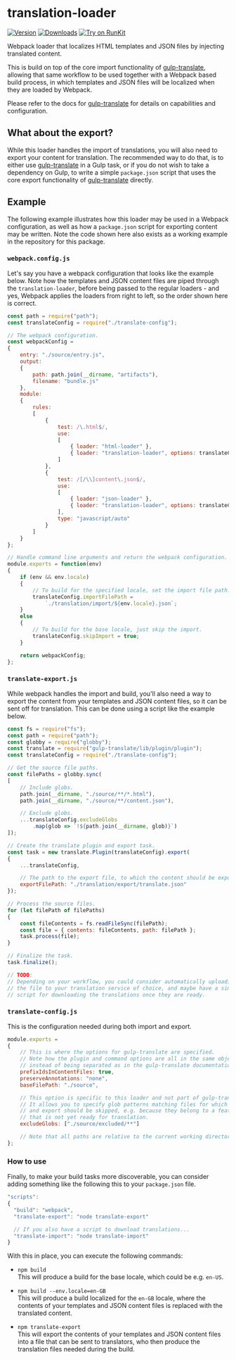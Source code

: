 ﻿translation-loader
==================

[![Version](https://img.shields.io/npm/v/translation-loader.svg)](https://www.npmjs.org/package/translation-loader)
[![Downloads](https://img.shields.io/npm/dm/translation-loader.svg)](https://www.npmjs.com/package/translation-loader)
[![Try on RunKit](https://badge.runkitcdn.com/translation-loader.svg)](https://runkit.com/npm/translation-loader)

Webpack loader that localizes HTML templates and JSON files by injecting translated content.

This is build on top of the core import functionality of [gulp-translate](https://www.npmjs.com/package/gulp-translate), allowing that same workflow to be used together with a Webpack based build process, in which templates and JSON files will be localized when they are loaded by Webpack.

Please refer to the docs for [gulp-translate](https://www.npmjs.com/package/gulp-translate) for details on capabilities and configuration.

## What about the export?

While this loader handles the import of translations, you will also need to export your content for translation. The recommended way to do that, is to either use [gulp-translate](https://www.npmjs.com/package/gulp-translate) in a Gulp task, or if you do not wish to take a dependency on Gulp, to write a simple `package.json` script that uses the core export functionality of [gulp-translate](https://www.npmjs.com/package/gulp-translate) directly.

## Example

The following example illustrates how this loader may be used in a Webpack configuration, as well as how a `package.json` script for exporting content may be written. Note the code shown here also exists as a working example in the repository for this package.

### `webpack.config.js`

Let's say you have a webpack configuration that looks like the example below. Note how the templates and JSON content files are piped through the `translation-loader`, before being passed to the regular loaders - and yes, Webpack applies the loaders from right to left, so the order shown here is correct.

```javascript
const path = require("path");
const translateConfig = require("./translate-config");

// The webpack configuration.
const webpackConfig =
{
    entry: "./source/entry.js",
    output:
    {
        path: path.join(__dirname, "artifacts"),
        filename: "bundle.js"
    },
    module:
    {
        rules:
        [
            {
                test: /\.html$/,
                use:
                [
                    { loader: "html-loader" },
                    { loader: "translation-loader", options: translateConfig }
                ]
            },
            {
                test: /[/\\]content\.json$/,
                use:
                [
                    { loader: "json-loader" },
                    { loader: "translation-loader", options: translateConfig }
                ],
                type: "javascript/auto"
            }
        ]
    }
};

// Handle command line arguments and return the webpack configuration.
module.exports = function(env)
{
    if (env && env.locale)
    {
        // To build for the specified locale, set the import file path.
        translateConfig.importFilePath =
            `./translation/import/${env.locale}.json`;
    }
    else
    {
        // To build for the base locale, just skip the import.
        translateConfig.skipImport = true;
    }

    return webpackConfig;
};
```

### `translate-export.js`

While webpack handles the import and build, you'll also need a way to export the content from your templates and JSON content files, so it can be sent off for translation. This can be done using a script like the example below.

```javascript
const fs = require("fs");
const path = require("path");
const globby = require("globby");
const translate = require("gulp-translate/lib/plugin/plugin");
const translateConfig = require("./translate-config");

// Get the source file paths.
const filePaths = globby.sync(
[
    // Include globs.
    path.join(__dirname, "./source/**/*.html"),
    path.join(__dirname, "./source/**/content.json"),

    // Exclude globs.
    ...translateConfig.excludeGlobs
        .map(glob => `!${path.join(__dirname, glob)}`)
]);

// Create the translate plugin and export task.
const task = new translate.Plugin(translateConfig).export(
{
    ...translateConfig,

    // The path to the export file, to which the content should be exported.
    exportFilePath: "./translation/export/translate.json"
});

// Process the source files.
for (let filePath of filePaths)
{
    const fileContents = fs.readFileSync(filePath);
    const file = { contents: fileContents, path: filePath };
    task.process(file);
}

// Finalize the task.
task.finalize();

// TODO:
// Depending on your workflow, you could consider automatically uploading
// the file to your translation service of choice, and maybe have a similar
// script for downloading the translations once they are ready.
```

### `translate-config.js`

This is the configuration needed during both import and export.

```javascript
module.exports =
{
    // This is where the options for gulp-translate are specified.
    // Note how the plugin and command options are all in the same object,
    // instead of being separated as in the gulp-translate documentation.
    prefixIdsInContentFiles: true,
    preserveAnnotations: "none",
    baseFilePath: "./source",

    // This option is specific to this loader and not part of gulp-translate.
    // It allows you to specify glob patterns matching files for which import
    // and export should be skipped, e.g. because they belong to a feature
    // that is not yet ready for translation.
    excludeGlobs: ["./source/excluded/**"]

    // Note that all paths are relative to the current working directory.
};
```

### How to use

Finally, to make your build tasks more discoverable, you can consider adding something like the following this to your `package.json` file.

```js
"scripts":
{
  "build": "webpack",
  "translate-export": "node translate-export"

  // If you also have a script to download translations...
  "translate-import": "node translate-import"
}
```

With this in place, you can execute the following commands:

* `npm build`<br>
  This will produce a build for the base locale, which could be e.g. `en-US`.

* `npm build --env.locale=en-GB`<br>
  This will produce a build localized for the `en-GB` locale, where the contents of your templates and JSON content files is replaced with the translated content.

* `npm translate-export`<br>
  This will export the contents of your templates and JSON content files into a file that can be sent to translators, who then produce the translation files needed during the build.
